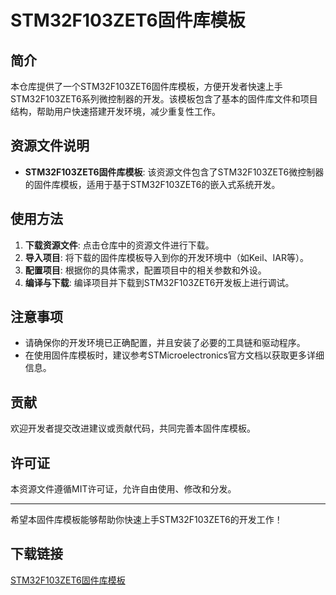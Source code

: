 # STM32F103ZET6固件库模板

## 简介
本仓库提供了一个STM32F103ZET6固件库模板，方便开发者快速上手STM32F103ZET6系列微控制器的开发。该模板包含了基本的固件库文件和项目结构，帮助用户快速搭建开发环境，减少重复性工作。

## 资源文件说明
- **STM32F103ZET6固件库模板**: 该资源文件包含了STM32F103ZET6微控制器的固件库模板，适用于基于STM32F103ZET6的嵌入式系统开发。

## 使用方法
1. **下载资源文件**: 点击仓库中的资源文件进行下载。
2. **导入项目**: 将下载的固件库模板导入到你的开发环境中（如Keil、IAR等）。
3. **配置项目**: 根据你的具体需求，配置项目中的相关参数和外设。
4. **编译与下载**: 编译项目并下载到STM32F103ZET6开发板上进行调试。

## 注意事项
- 请确保你的开发环境已正确配置，并且安装了必要的工具链和驱动程序。
- 在使用固件库模板时，建议参考STMicroelectronics官方文档以获取更多详细信息。

## 贡献
欢迎开发者提交改进建议或贡献代码，共同完善本固件库模板。

## 许可证
本资源文件遵循MIT许可证，允许自由使用、修改和分发。

---
希望本固件库模板能够帮助你快速上手STM32F103ZET6的开发工作！

## 下载链接

[STM32F103ZET6固件库模板](https://pan.quark.cn/s/3dda707f3c4d)